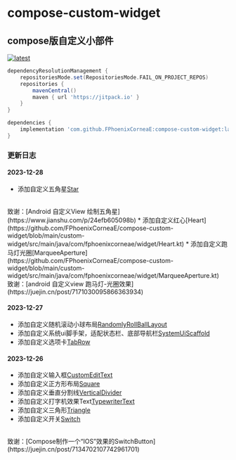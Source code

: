 # compose-custom-widget

## compose版自定义小部件

[![latest](https://jitpack.io/v/FPhoenixCorneaE/compose-custom-widget.svg)](https://jitpack.io/#FPhoenixCorneaE/compose-custom-widget)

```groovy
dependencyResolutionManagement {
    repositoriesMode.set(RepositoriesMode.FAIL_ON_PROJECT_REPOS)
    repositories {
        mavenCentral()
        maven { url 'https://jitpack.io' }
    }
}
```

```groovy
dependencies {
    implementation 'com.github.FPhoenixCorneaE:compose-custom-widget:latest'
}
```

### 更新日志

#### 2023-12-28 
* 添加自定义五角星[Star](https://github.com/FPhoenixCorneaE/compose-custom-widget/blob/main/custom-widget/src/main/java/com/fphoenixcorneae/widget/Star.kt)
<br>
致谢：[Android 自定义View 绘制五角星](https://www.jianshu.com/p/24efb605098b)
* 添加自定义红心[Heart](https://github.com/FPhoenixCorneaE/compose-custom-widget/blob/main/custom-widget/src/main/java/com/fphoenixcorneae/widget/Heart.kt)
* 添加自定义跑马灯光圈[MarqueeAperture](https://github.com/FPhoenixCorneaE/compose-custom-widget/blob/main/custom-widget/src/main/java/com/fphoenixcorneae/widget/MarqueeAperture.kt)
<br>
致谢：[android 自定义view 跑马灯-光圈效果](https://juejin.cn/post/7171030095866363934)

#### 2023-12-27 
* 添加自定义随机滚动小球布局[RandomlyRollBallLayout](https://github.com/FPhoenixCorneaE/compose-custom-widget/blob/main/custom-widget/src/main/java/com/fphoenixcorneae/widget/RandomlyRollBallLayout.kt)
* 添加自定义系统ui脚手架，适配状态栏、底部导航栏[SystemUiScaffold](https://github.com/FPhoenixCorneaE/compose-custom-widget/blob/main/custom-widget/src/main/java/com/fphoenixcorneae/widget/SystemUiScaffold.kt)
* 添加自定义选项卡[TabRow](https://github.com/FPhoenixCorneaE/compose-custom-widget/blob/main/custom-widget/src/main/java/com/fphoenixcorneae/widget/TabRow.kt)

#### 2023-12-26 
* 添加自定义输入框[CustomEditText](https://github.com/FPhoenixCorneaE/compose-custom-widget/blob/main/custom-widget/src/main/java/com/fphoenixcorneae/widget/CustomEditText.kt)
* 添加自定义正方形布局[Square](https://github.com/FPhoenixCorneaE/compose-custom-widget/blob/main/custom-widget/src/main/java/com/fphoenixcorneae/widget/Square.kt)
* 添加自定义垂直分割线[VerticalDivider](https://github.com/FPhoenixCorneaE/compose-custom-widget/blob/main/custom-widget/src/main/java/com/fphoenixcorneae/widget/VerticalDivider.kt)
* 添加自定义打字机效果Text[TypewriterText](https://github.com/FPhoenixCorneaE/compose-custom-widget/blob/main/custom-widget/src/main/java/com/fphoenixcorneae/widget/TypewriterText.kt)
* 添加自定义三角形[Triangle](https://github.com/FPhoenixCorneaE/compose-custom-widget/blob/main/custom-widget/src/main/java/com/fphoenixcorneae/widget/Triangle.kt)
* 添加自定义开关[Switch](https://github.com/FPhoenixCorneaE/compose-custom-widget/blob/main/custom-widget/src/main/java/com/fphoenixcorneae/widget/Switch.kt)
<br>
致谢：[Compose制作一个“IOS”效果的SwitchButton](https://juejin.cn/post/7134702107742961701)